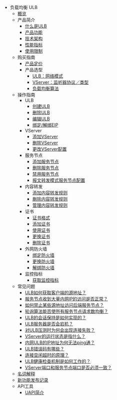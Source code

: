 * 负载均衡 ULB
    * [概览](network/ulb/overview)
    * 产品简介
        * [什么是ULB](network/ulb/intro/whatisulb)
        * [产品功能](network/ulb/intro/function)
        * [技术架构](network/ulb/intro/architecture)
        * [性能指标](network/ulb/intro/performance)
        * [使用限制](network/ulb/intro/limit)
    * 购买指南
        * [产品定价](network/ulb/fast/price)
        * 产品选型
            * [ULB：网络模式](network/ulb/fast/chuang-jian-ulb/networktype)
            * [VServer：监听器协议／类型](network/ulb/fast/chuang-jian-ulb/vservertype)
            * [负载均衡算法](network/ulb/fast/chuang-jian-ulb/algorithm)
    * 操作指南
        * ULB
            * [创建ULB](network/ulb/guide/ulb-xiang-guan-cao-zuo/createulb)
            * [删除ULB](network/ulb/guide/ulb-xiang-guan-cao-zuo/deleteulb)
            * [编辑ULB](network/ulb/guide/ulb-xiang-guan-cao-zuo/editulb)
            * [绑定/解绑EIP](network/ulb/guide/ulb-xiang-guan-cao-zuo/eip)
        * VServer
            * [添加VServer](network/ulb/guide/vserver-xiang-guan-cao-zuo/createvserver)
            * [删除VServer](network/ulb/guide/vserver-xiang-guan-cao-zuo/deletevserver)
            * [更改VServer配置](network/ulb/guide/vserver-xiang-guan-cao-zuo/editvserver)
        * 服务节点
            * [添加服务节点](network/ulb/guide/fu-wu-jie-dian-xiang-guan-cao-zuo/addrealserver)
            * [删除服务节点](network/ulb/guide/fu-wu-jie-dian-xiang-guan-cao-zuo/deleterealserver)
            * [禁用服务节点](network/ulb/guide/fu-wu-jie-dian-xiang-guan-cao-zuo/disablerealserver)
            * [报文转发模式服务节点配置](network/ulb/guide/fu-wu-jie-dian-xiang-guan-cao-zuo/editrealserver)
        * 内容转发
            * [添加内容转发规则](network/ulb/guide/zhuan-fa-gui-ze-xiang-guan-cao-zuo/addrule)
            * [删除内容转发规则](network/ulb/guide/zhuan-fa-gui-ze-xiang-guan-cao-zuo/deleterule)
            * [管理内容转发规则](network/ulb/guide/zhuan-fa-gui-ze-xiang-guan-cao-zuo/editrule)
        * 证书
            * [证书格式](network/ulb/guide/zheng-shu-xiang-guan-cao-zuo/certificateformat)
            * [添加证书](network/ulb/guide/zheng-shu-xiang-guan-cao-zuo/addcertificate)
            * [使用证书](network/ulb/guide/zheng-shu-xiang-guan-cao-zuo/use)
            * [更换证书](network/ulb/guide/zheng-shu-xiang-guan-cao-zuo/replacecertificate)
            * [删除证书](network/ulb/guide/zheng-shu-xiang-guan-cao-zuo/deletecertificate)
        * 外网防火墙
            * [绑定防火墙](network/ulb/guide/firewall/bindfirewall)
            * [更换防火墙](network/ulb/guide/firewall/updatefirewall)
            * [解绑防火墙](network/ulb/guide/firewall/unbindfirewall)
        * 监控指标
            * [获取监控指标](network/ulb/guide/jian-kong-zhi-biao/getmonitoring)
    * 常见问题
        * [ULB如何获取客户端的源地址？](network/ulb/faq/sourceip)
        * [服务节点收到大量内网IP的访问是否正常？](network/ulb/faq/intranetip)
        * [如何禁止某些源地址访问后端服务节点？](network/ulb/faq/firewall)
        * [轮询算法能否使所有服务节点请求数均衡？](network/ulb/faq/pollingalgorithm)
        * [ULB的会话保持是如何实现的？](network/ulb/faq/session)
        * [ULB服务器是否会宕机？](network/ulb/faq/ulbserver)
        * [对ULB压测时为何会出现连接失败？](network/ulb/faq/pressuretest)
        * [VServer的运行状态是指什么？](network/ulb/faq/vserverstatus)
        * [内网ULB的IP地址为何无法ping通？](network/ulb/faq/ping)
        * [ULB错误码有哪些？](network/ulb/faq/errorcode)
        * [连接空闲超时的原理？](network/ulb/faq/idletimeout)
        * [ULB健康检查机制是如何工作的？](network/ulb/faq/ulbhealthcheck)
        * [VServer端口和服务节点端口是否必须一致？](network/ulb/faq/vserverport)
    * [名词解释](network/ulb/glossary)
    * [新功能发布记录](network/ulb/newfunctions)    
    * API工具
        * [UAPI简介](network/ulb/api/uapi)  
    
    
        
